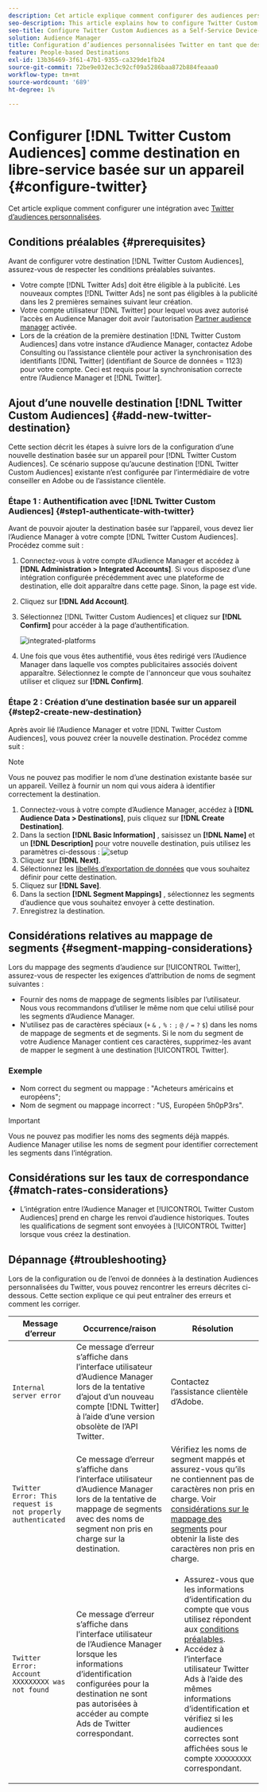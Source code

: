 ```yaml
---
description: Cet article explique comment configurer des audiences personnalisées Twitter pour les nouvelles intégrations et les intégrations existantes.
seo-description: This article explains how to configure Twitter Custom Audiences for both new and existing integrations.
seo-title: Configure Twitter Custom Audiences as a Self-Service Device-Based Destination
solution: Audience Manager
title: Configuration d’audiences personnalisées Twitter en tant que destination basée sur un appareil en libre-service
feature: People-based Destinations
exl-id: 13b36469-3f61-47b1-9355-ca329de1fb24
source-git-commit: 72be9e032ec3c92cf09a5286baa872b884feaaa0
workflow-type: tm+mt
source-wordcount: '689'
ht-degree: 1%

---
```


# Configurer [!DNL Twitter Custom Audiences] comme destination en libre-service basée sur un appareil {#configure-twitter}

Cet article explique comment configurer une intégration avec [Twitter d’audiences personnalisées](https://business.twitter.com/en/help/campaign-setup/campaign-targeting/custom-audiences.html).

## Conditions préalables {#prerequisites}

Avant de configurer votre destination [!DNL Twitter Custom Audiences], assurez-vous de respecter les conditions préalables suivantes.

* Votre compte [!DNL Twitter Ads] doit être éligible à la publicité. Les nouveaux comptes [!DNL Twitter Ads] ne sont pas éligibles à la publicité dans les 2 premières semaines suivant leur création.
* Votre compte utilisateur [!DNL Twitter] pour lequel vous avez autorisé l’accès en Audience Manager doit avoir l’autorisation [Partner audience manager](https://business.twitter.com/en/help/troubleshooting/multi-user-login-faq.html#accesslevels) activée.
* Lors de la création de la première destination [!DNL Twitter Custom Audiences] dans votre instance d’Audience Manager, contactez Adobe Consulting ou l’assistance clientèle pour activer la synchronisation des identifiants [!DNL Twitter] (identifiant de Source de données = 1123) pour votre compte. Ceci est requis pour la synchronisation correcte entre l’Audience Manager et [!DNL Twitter].

## Ajout d’une nouvelle destination [!DNL Twitter Custom Audiences] {#add-new-twitter-destination}

Cette section décrit les étapes à suivre lors de la configuration d’une nouvelle destination basée sur un appareil pour [!DNL Twitter Custom Audiences]. Ce scénario suppose qu’aucune destination [!DNL Twitter Custom Audiences] existante n’est configurée par l’intermédiaire de votre conseiller en Adobe ou de l’assistance clientèle.

### Étape 1 : Authentification avec [!DNL Twitter Custom Audiences] {#step1-authenticate-with-twitter}

Avant de pouvoir ajouter la destination basée sur l’appareil, vous devez lier l’Audience Manager à votre compte [!DNL Twitter Custom Audiences]. Procédez comme suit :

1. Connectez-vous à votre compte d’Audience Manager et accédez à **[!DNL Administration > Integrated Accounts]**. Si vous disposez d’une intégration configurée précédemment avec une plateforme de destination, elle doit apparaître dans cette page. Sinon, la page est vide.
1. Cliquez sur **[!DNL Add Account]**.
1. Sélectionnez [!DNL Twitter Custom Audiences] et cliquez sur **[!DNL Confirm]** pour accéder à la page d’authentification.

   ![integrated-platforms](assets/dbd-integrated-platforms.png)

1. Une fois que vous êtes authentifié, vous êtes redirigé vers l’Audience Manager dans laquelle vos comptes publicitaires associés doivent apparaître. Sélectionnez le compte de l&#39;annonceur que vous souhaitez utiliser et cliquez sur **[!DNL Confirm]**.

### Étape 2 : Création d’une destination basée sur un appareil {#step2-create-new-destination}

Après avoir lié l’Audience Manager et votre [!DNL Twitter Custom Audiences], vous pouvez créer la nouvelle destination. Procédez comme suit :

>[!NOTE]
>
>Vous ne pouvez pas modifier le nom d’une destination existante basée sur un appareil. Veillez à fournir un nom qui vous aidera à identifier correctement la destination.

1. Connectez-vous à votre compte d’Audience Manager, accédez à **[!DNL Audience Data > Destinations]**, puis cliquez sur **[!DNL Create Destination]**.
1. Dans la section **[!DNL Basic Information]** , saisissez un **[!DNL Name]** et un **[!DNL Description]** pour votre nouvelle destination, puis utilisez les paramètres ci-dessous : ![setup](assets/dbd-new-basic.png)
1. Cliquez sur **[!DNL Next]**.
1. Sélectionnez les [libellés d’exportation de données](/help/using/features/data-export-controls.md#controls-labels) que vous souhaitez définir pour cette destination.
1. Cliquez sur **[!DNL Save]**.
1. Dans la section **[!DNL Segment Mappings]** , sélectionnez les segments d’audience que vous souhaitez envoyer à cette destination.
1. Enregistrez la destination.

## Considérations relatives au mappage de segments {#segment-mapping-considerations}

Lors du mappage des segments d’audience sur [!UICONTROL Twitter], assurez-vous de respecter les exigences d’attribution de noms de segment suivantes :

* Fournir des noms de mappage de segments lisibles par l’utilisateur. Nous vous recommandons d’utiliser le même nom que celui utilisé pour les segments d’Audience Manager.
* N’utilisez pas de caractères spéciaux (`+` `&` `,` `%` `:` `;` `@` `/` `=` `?` `$`) dans les noms de mappage de segments et de segments. Si le nom du segment de votre Audience Manager contient ces caractères, supprimez-les avant de mapper le segment à une destination [!UICONTROL Twitter].

### Exemple

* Nom correct du segment ou mappage : &quot;Acheteurs américains et européens&quot;;
* Nom de segment ou mappage incorrect : &quot;US, Européen 5h0pP3rs&quot;.

>[!IMPORTANT]
>
>Vous ne pouvez pas modifier les noms des segments déjà mappés. Audience Manager utilise les noms de segment pour identifier correctement les segments dans l’intégration.

## Considérations sur les taux de correspondance {#match-rates-considerations}

* L’intégration entre l’Audience Manager et [!UICONTROL Twitter Custom Audiences] prend en charge les renvoi d’audience historiques. Toutes les qualifications de segment sont envoyées à [!UICONTROL Twitter] lorsque vous créez la destination.

## Dépannage {#troubleshooting}

Lors de la configuration ou de l’envoi de données à la destination Audiences personnalisées du Twitter, vous pouvez rencontrer les erreurs décrites ci-dessous. Cette section explique ce qui peut entraîner des erreurs et comment les corriger.

| Message d’erreur | Occurrence/raison | Résolution |
|---|---|---|
| `Internal server error` | Ce message d’erreur s’affiche dans l’interface utilisateur d’Audience Manager lors de la tentative d’ajout d’un nouveau compte [!DNL Twitter] à l’aide d’une version obsolète de l’API Twitter. | Contactez l’assistance clientèle d’Adobe. |
| `Twitter Error: This request is not properly authenticated` | Ce message d’erreur s’affiche dans l’interface utilisateur d’Audience Manager lors de la tentative de mappage de segments avec des noms de segment non pris en charge sur la destination. | Vérifiez les noms de segment mappés et assurez-vous qu’ils ne contiennent pas de caractères non pris en charge. Voir [considérations sur le mappage des segments](#segment-mapping-considerations) pour obtenir la liste des caractères non pris en charge. |
| `Twitter Error: Account XXXXXXXXX was not found` | Ce message d’erreur s’affiche dans l’interface utilisateur de l’Audience Manager lorsque les informations d’identification configurées pour la destination ne sont pas autorisées à accéder au compte Ads de Twitter correspondant. | <ul><li>Assurez-vous que les informations d’identification du compte que vous utilisez répondent aux [conditions préalables](#prerequisites).</li><li>Accédez à l’interface utilisateur Twitter Ads à l’aide des mêmes informations d’identification et vérifiez si les audiences correctes sont affichées sous le compte `XXXXXXXXX` correspondant. </li></ul> |